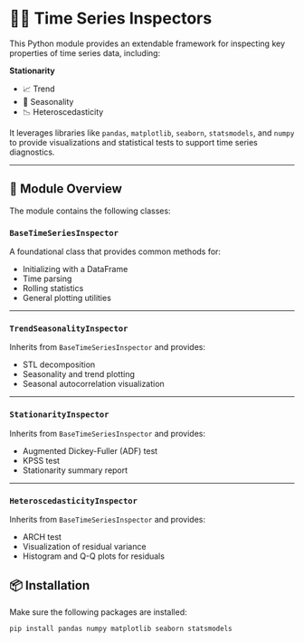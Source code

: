 # 🕵️‍♂️ Time Series Inspectors

This Python module provides an extendable framework for inspecting key properties of time series data, including:

**Stationarity**  
- 📈 Trend  
- 🔁 Seasonality  
- 📉 Heteroscedasticity  

It leverages libraries like `pandas`, `matplotlib`, `seaborn`, `statsmodels`, and `numpy` to provide visualizations and statistical tests to support time series diagnostics.

---
## 📂 Module Overview

The module contains the following classes:

### `BaseTimeSeriesInspector`

A foundational class that provides common methods for:

- Initializing with a DataFrame  
- Time parsing  
- Rolling statistics  
- General plotting utilities  

---

### `TrendSeasonalityInspector`

Inherits from `BaseTimeSeriesInspector` and provides:

- STL decomposition  
- Seasonality and trend plotting  
- Seasonal autocorrelation visualization  

---

### `StationarityInspector`

Inherits from `BaseTimeSeriesInspector` and provides:

- Augmented Dickey-Fuller (ADF) test  
- KPSS test  
- Stationarity summary report  

---

### `HeteroscedasticityInspector`

Inherits from `BaseTimeSeriesInspector` and provides:

- ARCH test  
- Visualization of residual variance  
- Histogram and Q-Q plots for residuals  



## 📦 Installation

Make sure the following packages are installed:

```bash
pip install pandas numpy matplotlib seaborn statsmodels
